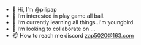 - 👋 Hi, I’m @pilipap
- 👀 I’m interested in play game.all ball.
- 🌱 I’m currently learning all things..I'm youngbird.
- 💞️ I’m looking to collaborate on ...
- 📫 How to reach me discord zap5020@163.com

<!---
pilipap/pilipap is a ✨ special ✨ repository because its `README.md` (this file) appears on your GitHub profile.
You can click the Preview link to take a look at your changes.
--->
